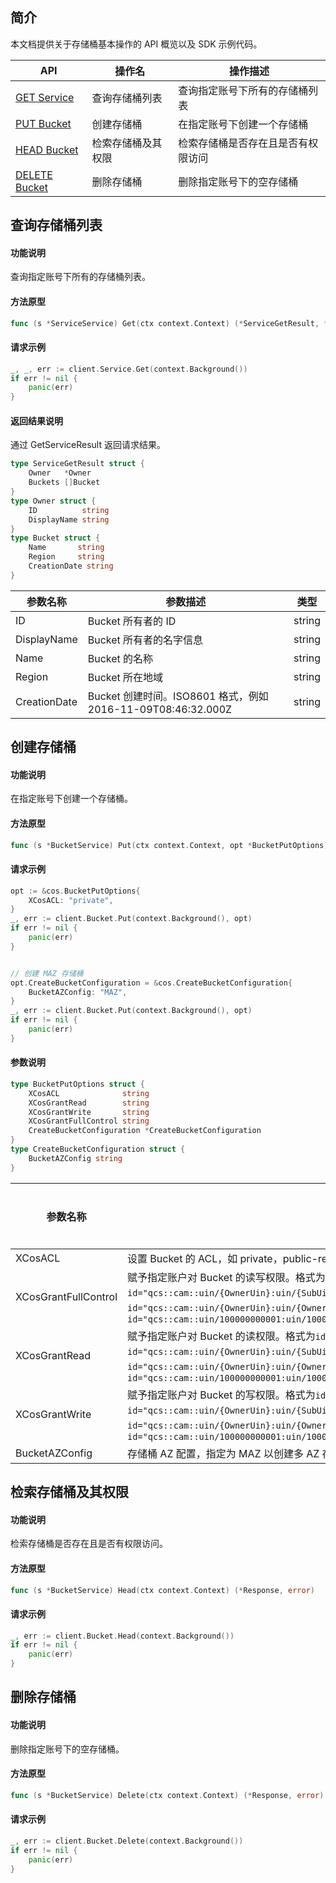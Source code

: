 ## 简介

本文档提供关于存储桶基本操作的 API 概览以及 SDK 示例代码。


| API                                                          | 操作名             | 操作描述                           |
| ------------------------------------------------------------ | ------------------ | ---------------------------------- |
| [GET Service](https://cloud.tencent.com/document/product/436/8291) | 查询存储桶列表     | 查询指定账号下所有的存储桶列表    |
| [PUT Bucket](https://cloud.tencent.com/document/product/436/7738) | 创建存储桶         | 在指定账号下创建一个存储桶   |
| [HEAD Bucket](https://cloud.tencent.com/document/product/436/7735) | 检索存储桶及其权限 | 检索存储桶是否存在且是否有权限访问 |
| [DELETE Bucket](https://cloud.tencent.com/document/product/436/7732) | 删除存储桶         | 删除指定账号下的空存储桶           |




## 查询存储桶列表

#### 功能说明

查询指定账号下所有的存储桶列表。

#### 方法原型

```go
func (s *ServiceService) Get(ctx context.Context) (*ServiceGetResult, *Response, error)
```

#### 请求示例

[//]: # (.cssg-snippet-get-service)
```go
_, _, err := client.Service.Get(context.Background())
if err != nil {
    panic(err)
}
```


#### 返回结果说明

通过 GetServiceResult 返回请求结果。

```go
type ServiceGetResult struct {
    Owner   *Owner  
    Buckets []Bucket 
}
type Owner struct {
    ID          string 
    DisplayName string                                              
}
type Bucket struct {
	Name       string
    Region     string
    CreationDate string                                               
} 
```

| 参数名称     | 参数描述                                                     | 类型   |
| ------------ | ------------------------------------------------------------ | ------ |
| ID           | Bucket 所有者的 ID                                           | string |
| DisplayName  | Bucket 所有者的名字信息                                      | string |
| Name         | Bucket 的名称                                                | string |
| Region       | Bucket 所在地域                                              | string |
| CreationDate | Bucket 创建时间。ISO8601 格式，例如 2016-11-09T08:46:32.000Z | string |

## 创建存储桶

#### 功能说明

在指定账号下创建一个存储桶。

#### 方法原型

```go
func (s *BucketService) Put(ctx context.Context, opt *BucketPutOptions) (*Response, error)
```

#### 请求示例

[//]: # (.cssg-snippet-put-bucket)
```go
opt := &cos.BucketPutOptions{
    XCosACL: "private",
}
_, err := client.Bucket.Put(context.Background(), opt)
if err != nil {
    panic(err)
}


// 创建 MAZ 存储桶
opt.CreateBucketConfiguration = &cos.CreateBucketConfiguration{
    BucketAZConfig: "MAZ",
}
_, err := client.Bucket.Put(context.Background(), opt)
if err != nil {
    panic(err)
}

```

#### 参数说明
```go
type BucketPutOptions struct {
	XCosACL              string 
	XCosGrantRead        string  
	XCosGrantWrite       string  
	XCosGrantFullControl string 
    CreateBucketConfiguration *CreateBucketConfiguration
}
type CreateBucketConfiguration struct {
    BucketAZConfig string
}
```

| 参数名称             | 参数描述                                                     | 类型   | 是否必填 |
| -------------------- | ------------------------------------------------------------ | ------ | ---- |
| XCosACL              | 设置 Bucket 的 ACL，如 private，public-read，public-read-write | string | 否   |
| XCosGrantFullControl | 赋予指定账户对 Bucket 的读写权限。格式为`id=" ",id=" "`。当需要给子账户授权时，格式为`id="qcs::cam::uin/{OwnerUin}:uin/{SubUin}"`，当需要给主账户授权时，格式为`id="qcs::cam::uin/{OwnerUin}:uin/{OwnerUin}"`。例如`id="qcs::cam::uin/100000000001:uin/100000000011",id="qcs::cam::uin/100000000001:uin/100000000001"` | string | 否   |
| XCosGrantRead        | 赋予指定账户对 Bucket 的读权限。格式为`id=" ",id=" "`。当需要给子账户授权时，格式为`id="qcs::cam::uin/{OwnerUin}:uin/{SubUin}"`，当需要给主账户授权时，格式为`id="qcs::cam::uin/{OwnerUin}:uin/{OwnerUin}"`。例如`id="qcs::cam::uin/100000000001:uin/100000000011",id="qcs::cam::uin/100000000001:uin/100000000001"` | string | 否   |
| XCosGrantWrite       | 赋予指定账户对 Bucket 的写权限。格式为`id=" ",id=" "`。当需要给子账户授权时，格式为`id="qcs::cam::uin/{OwnerUin}:uin/{SubUin}"`，当需要给主账户授权时，格式为`id="qcs::cam::uin/{OwnerUin}:uin/{OwnerUin}"`。例如`id="qcs::cam::uin/100000000001:uin/100000000011",id="qcs::cam::uin/100000000001:uin/100000000001"` | string | 否   |
| BucketAZConfig | 存储桶 AZ 配置，指定为 MAZ 以创建多 AZ 存储桶。多 AZ 存储类型目前仅支持北京、广州地域 | Struct | 否   |

## 检索存储桶及其权限

#### 功能说明

检索存储桶是否存在且是否有权限访问。

#### 方法原型

```go
func (s *BucketService) Head(ctx context.Context) (*Response, error)
```

#### 请求示例

[//]: # (.cssg-snippet-head-bucket)
```go
_, err := client.Bucket.Head(context.Background())
if err != nil {
    panic(err)
}
```


## 删除存储桶

#### 功能说明

删除指定账号下的空存储桶。

#### 方法原型

```go
func (s *BucketService) Delete(ctx context.Context) (*Response, error)
```

#### 请求示例

[//]: # (.cssg-snippet-delete-bucket)
```go
_, err := client.Bucket.Delete(context.Background())
if err != nil {
    panic(err)
}
```
